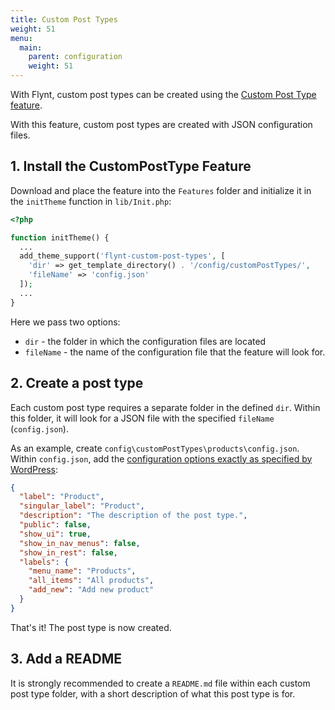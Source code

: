 ```yaml
---
title: Custom Post Types
weight: 51
menu:
  main:
    parent: configuration
    weight: 51
---
```


With Flynt, custom post types can be created using the [Custom Post Type feature](https://github.com/flyntwp/flynt-starter-theme/blob/master/Features/CustomPostTypes).

With this feature, custom post types are created with JSON configuration files.

## 1. Install the CustomPostType Feature
Download and place the feature into the `Features` folder and initialize it in the `initTheme` function in `lib/Init.php`:

```php
<?php

function initTheme() {
  ...
  add_theme_support('flynt-custom-post-types', [
    'dir' => get_template_directory() . '/config/customPostTypes/',
    'fileName' => 'config.json'
  ]);
  ...
}

```

Here we pass two options:
- `dir` - the folder in which the configuration files are located
- `fileName` - the name of the configuration file that the feature will look for.


## 2. Create a post type
Each custom post type requires a separate folder in the defined `dir`. Within this folder, it will look for a JSON file with the specified `fileName` (`config.json`).

As an example, create `config\customPostTypes\products\config.json`. Within `config.json`, add the [configuration options exactly as specified by WordPress](https://codex.wordpress.org/Function_Reference/register_post_type#Parameters):

```json
{
  "label": "Product",
  "singular_label": "Product",
  "description": "The description of the post type.",
  "public": false,
  "show_ui": true,
  "show_in_nav_menus": false,
  "show_in_rest": false,
  "labels": {
    "menu_name": "Products",
    "all_items": "All products",
    "add_new": "Add new product"
  }
}
```

That's it! The post type is now created.

## 3. Add a README

It is strongly recommended to create a `README.md` file within each custom post type folder, with a short description of what this post type is for.
